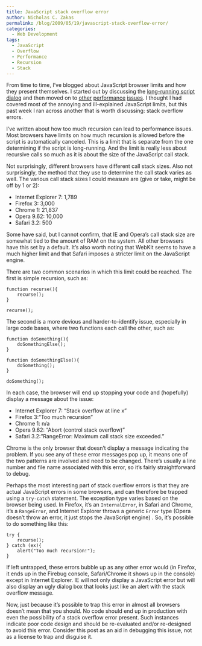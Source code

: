 ```yaml
---
title: JavaScript stack overflow error
author: Nicholas C. Zakas
permalink: /blog/2009/05/19/javascript-stack-overflow-error/
categories:
  - Web Development
tags:
  - JavaScript
  - Overflow
  - Performance
  - Recursion
  - Stack
---
```

From time to time, I&#8217;ve blogged about JavaScript browser limits and how they present themselves. I started out by discussing the [long-running script dialog][1] and then moved on to [other][2] [performance][3] [issues][4]. I thought I had covered most of the annoying and ill-explained JavaScript limits, but this past week I ran across another that is worth discussing: stack overflow errors.

I&#8217;ve written about how too much recursion can lead to performance issues. Most browsers have limits on how much recursion is allowed before the script is automatically canceled. This is a limit that is separate from the one determining if the script is long-running. And the limit is really less about recursive calls so much as it is about the size of the JavaScript call stack.

Not surprisingly, different browsers have different call stack sizes. Also not surprisingly, the method that they use to determine the call stack varies as well. The various call stack sizes I could measure are (give or take, might be off by 1 or 2):

  * Internet Explorer 7: 1,789
  * Firefox 3: 3,000
  * Chrome 1: 21,837
  * Opera 9.62: 10,000
  * Safari 3.2: 500

Some have said, but I cannot confirm, that IE and Opera&#8217;s call stack size are somewhat tied to the amount of RAM on the system. All other browsers have this set by a default. It&#8217;s also worth noting that WebKit seems to have a much higher limit and that Safari imposes a stricter limit on the JavaScript engine.

There are two common scenarios in which this limit could be reached. The first is simple recursion, such as:

    function recurse(){
        recurse();
    }
    
    recurse();

The second is a more devious and harder-to-identify issue, especially in large code bases, where two functions each call the other, such as:

    function doSomething(){
        doSomethingElse();
    }
    
    function doSomethingElse(){
        doSomething();
    }
    
    doSomething();

In each case, the browser will end up stopping your code and (hopefully) display a message about the issue:

  * Internet Explorer 7: &#8220;Stack overflow at line x&#8221;
  * Firefox 3:&#8221;Too much recursion&#8221;
  * Chrome 1: n/a
  * Opera 9.62: &#8220;Abort (control stack overflow)&#8221;
  * Safari 3.2:&#8221;RangeError: Maximum call stack size exceeded.&#8221;

Chrome is the only browser that doesn&#8217;t display a message indicating the problem. If you see any of these error messages pop up, it means one of the two patterns are involved and need to be changed. There&#8217;s usually a line number and file name associated with this error, so it&#8217;s fairly straightforward to debug.

Perhaps the most interesting part of stack overflow errors is that they are actual JavaScript errors in some browsers, and can therefore be trapped using a `try-catch` statement. The exception type varies based on the browser being used. In Firefox, it&#8217;s an `InternalError`, in Safari and Chrome, it&#8217;s a `RangeError`, and Internet Explorer throws a generic `Error` type (Opera doesn&#8217;t throw an error, it just stops the JavaScript engine) . So, it&#8217;s possible to do something like this:

    try {
        recurse();
    } catch (ex){
        alert("Too much recursion!");
    }

If left untrapped, these errors bubble up as any other error would (in Firefox, it ends up in the Firebug console, Safari/Chrome it shows up in the console) except in Internet Explorer. IE will not only display a JavaScript error but will also display an ugly dialog box that looks just like an alert with the stack overflow message. 

Now, just because it&#8217;s possible to trap this error in almost all browsers doesn&#8217;t mean that you should. No code should end up in production with even the possibility of a stack overflow error present. Such instances indicate poor code design and should be re-evaluated and/or re-designed to avoid this error. Consider this post as an aid in debugging this issue, not as a license to trap and disguise it.

 [1]: {{site.url}}/blog/2009/01/05/what-determines-that-a-script-is-long-running/
 [2]: {{site.url}}/blog/2009/01/13/speed-up-your-javascript-part-1/
 [3]: {{site.url}}/blog/2009/01/20/speed-up-your-javascript-part-2/
 [4]: {{site.url}}/blog/2009/01/27/speed-up-your-javascript-part-3/
